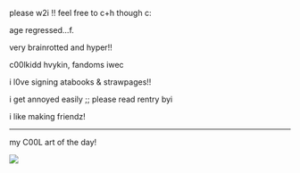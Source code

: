 <body>
<p>please w2i !! feel free to c+h though c:</p>
<p>age regressed...f.</p>
<p>very brainrotted and hyper!!</p>
<p>c00lkidd hvykin, fandoms iwec</p>
<p> i l0ve signing atabooks & strawpages!! </p>
<p>i get annoyed easily ;; please read rentry byi</p>
<p>i like making friendz!</p>
<hr>
<p>my C00L art of the day!</p>
<img src="https://media.discordapp.net/attachments/1171379517919600701/1343505779168247851/Untitled127.png?ex=67bd84c2&is=67bc3342&hm=a13b205ff5ae24ead1f9469a56480461a04fa607ab371cce5451bc346bd7ff48&=&format=webp&quality=lossless&width=495&height=428">
</body>
